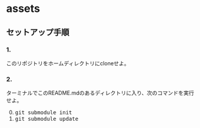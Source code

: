 # assets


## セットアップ手順

### 1.

このリポジトリをホームディレクトリにcloneせよ。

### 2.

ターミナルでこのREADME.mdのあるディレクトリに入り、次のコマンドを実行せよ。

0. <kbd>git submodule init</kbd>
0. <kbd>git submodule update</kbd>
